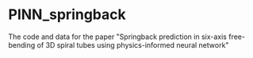 # PINN_springback
The code and data for the paper "Springback prediction in six-axis free-bending of 3D spiral tubes using physics-informed neural network"
